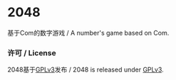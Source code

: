 # 2048
基于Com的数字游戏 / A number's game based on Com.

### 许可 / License
2048基于[GPLv3](WinFormApp/LicenseInfo/GPLv3.txt)发布 / 2048 is released under [GPLv3](WinFormApp/LicenseInfo/GPLv3.txt).
